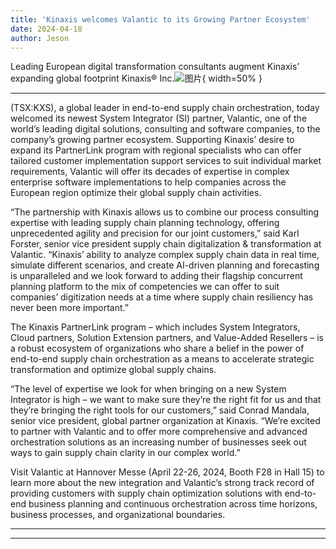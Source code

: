 ```yaml
---
title: 'Kinaxis welcomes Valantic to its Growing Partner Ecosystem'
date: 2024-04-18
author: Jeson
---
```


Leading European digital transformation consultants augment Kinaxis’ expanding global footprint
Kinaxis® Inc.![图片](https://ai-techpark.com/wp-content/uploads/2020/06/Buyer-Guide-500x281-1.jpg){ width=50% }

---
 (TSX:KXS), a global leader in end-to-end supply chain orchestration, today welcomed its newest System Integrator (SI) partner, Valantic, one of the world’s leading digital solutions, consulting and software companies, to the company’s growing partner ecosystem. Supporting Kinaxis’ desire to expand its PartnerLink program with regional specialists who can offer tailored customer implementation support services to suit individual market requirements, Valantic will offer its decades of expertise in complex enterprise software implementations to help companies across the European region optimize their global supply chain activities.

“The partnership with Kinaxis allows us to combine our process consulting expertise with leading supply chain planning technology, offering unprecedented agility and precision for our joint customers,” said Karl Forster, senior vice president supply chain digitalization & transformation at Valantic. “Kinaxis’ ability to analyze complex supply chain data in real time, simulate different scenarios, and create AI-driven planning and forecasting is unparalleled and we look forward to adding their flagship concurrent planning platform to the mix of competencies we can offer to suit companies’ digitization needs at a time where supply chain resiliency has never been more important.”

The Kinaxis PartnerLink program – which includes System Integrators, Cloud partners, Solution Extension partners, and Value-Added Resellers – is a robust ecosystem of organizations who share a belief in the power of end-to-end supply chain orchestration as a means to accelerate strategic transformation and optimize global supply chains.

“The level of expertise we look for when bringing on a new System Integrator is high – we want to make sure they’re the right fit for us and that they’re bringing the right tools for our customers,” said Conrad Mandala, senior vice president, global partner organization at Kinaxis. “We’re excited to partner with Valantic and to offer more comprehensive and advanced orchestration solutions as an increasing number of businesses seek out ways to gain supply chain clarity in our complex world.”

Visit Valantic at Hannover Messe (April 22-26, 2024, Booth F28 in Hall 15) to learn more about the new integration and Valantic’s strong track record of providing customers with supply chain optimization solutions with end-to-end business planning and continuous orchestration across time horizons, business processes, and organizational boundaries.

---
---
